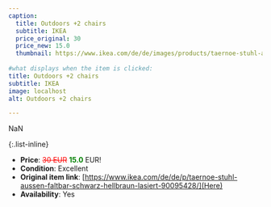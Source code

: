 ```yaml
---
caption:
  title: Outdoors +2 chairs
  subtitle: IKEA
  price_original: 30
  price_new: 15.0
  thumbnail: https://www.ikea.com/de/de/images/products/taernoe-stuhl-aussen-faltbar-schwarz-hellbraun-lasiert__0728354_pe736202_s5.jpg
  
#what displays when the item is clicked:
title: Outdoors +2 chairs
subtitle: IKEA
image: localhost
alt: Outdoors +2 chairs

---
```

NaN

{:.list-inline} 
- **Price**: <span style="color:red"><del>30 EUR</del></span> <span style="color:green">**15.0**</span> EUR!
- **Condition**: Excellent
- **Original item link**: [https://www.ikea.com/de/de/p/taernoe-stuhl-aussen-faltbar-schwarz-hellbraun-lasiert-90095428/](Here)
- **Availability**: Yes
